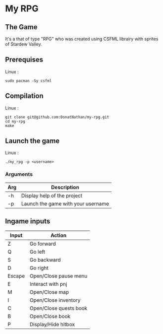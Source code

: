 # My RPG

## The Game

It's a that of type "RPG" who was created using CSFML librairy with sprites of Stardew Valley.

## Prerequises

Linux :
```
sudo pacman -Sy csfml
```

## Compilation

Linux :
```
git clone git@github.com:DonatNathan/my-rpg.git
cd my-rpg
make
```

## Launch the game

Linux :
```
./my_rpg -p <username>
```

### Arguments
Arg | Description
--- | -----------
-h | Display help of the project
-p <username> | Launch the game with your username

## Ingame inputs

Input | Action
----- | ------
Z | Go forward
Q | Go left
S | Go backward
D | Go right
Escape | Open/Close pause menu
E | Interact with pnj
M | Open/Close map
I | Open/Close inventory
C | Open/Close quests book
B | Open/Close book
P | Display/Hide hitbox
